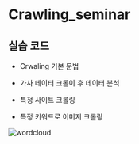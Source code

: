 # Crawling_seminar

## 실습 코드

* Crwaling 기본 문법

* 가사 데이터 크롤이 후 데이터 분석

* 특정 사이트 크롤링

* 특정 키워드로 이미지 크롤링

![wordcloud](https://user-images.githubusercontent.com/44561400/92098416-25d9aa80-ee14-11ea-9ace-a5746daa6dfe.png)

